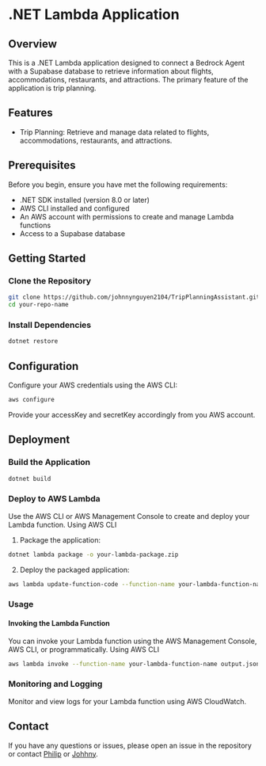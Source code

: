# .NET Lambda Application

## Overview

This is a .NET Lambda application designed to connect a Bedrock Agent with a Supabase database to retrieve information about flights, accommodations, restaurants, and attractions. The primary feature of the application is trip planning.

## Features

- Trip Planning: Retrieve and manage data related to flights, accommodations, restaurants, and attractions.

## Prerequisites

Before you begin, ensure you have met the following requirements:

- .NET SDK installed (version 8.0 or later)
- AWS CLI installed and configured
- An AWS account with permissions to create and manage Lambda functions
- Access to a Supabase database

## Getting Started

### Clone the Repository

```sh
git clone https://github.com/johnnynguyen2104/TripPlanningAssistant.git
cd your-repo-name
```

### Install Dependencies
```sh
dotnet restore
```

## Configuration
Configure your AWS credentials using the AWS CLI:
```sh
aws configure
```
Provide your accessKey and secretKey accordingly from you AWS account.
## Deployment
### Build the Application
```sh
dotnet build
```
### Deploy to AWS Lambda
Use the AWS CLI or AWS Management Console to create and deploy your Lambda function.
Using AWS CLI
1. Package the application:
```sh
dotnet lambda package -o your-lambda-package.zip
```
2. Deploy the packaged application:
```sh
aws lambda update-function-code --function-name your-lambda-function-name --zip-file fileb://your-lambda-package.zip
```
### Usage
#### Invoking the Lambda Function
You can invoke your Lambda function using the AWS Management Console, AWS CLI, or programmatically.
Using AWS CLI
```sh
aws lambda invoke --function-name your-lambda-function-name output.json
```
### Monitoring and Logging
Monitor and view logs for your Lambda function using AWS CloudWatch.

## Contact
If you have any questions or issues, please open an issue in the repository or contact [Philip](philip.pang@embedcard.com) or [Johhny](johnny21042010@gmail.com).
